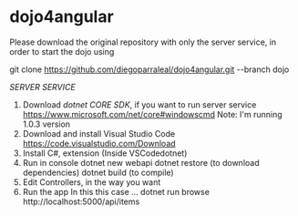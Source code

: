# dojo4angular

Please download the original repository with only the server service, in order to start the dojo using

git clone https://github.com/diegoparraleal/dojo4angular.git --branch dojo

*SERVER SERVICE*
1. Download *dotnet CORE SDK*, if you want to run server service
    https://www.microsoft.com/net/core#windowscmd
    Note: I'm running 1.0.3 version
2. Download and install Visual Studio Code 
    https://code.visualstudio.com/Download 
3. Install C#, extension (Inside VSCodedotnet)
4. Run in console
     dotnet new webapi
     dotnet restore (to download dependencies)
     dotnet build (to compile)
5. Edit Controllers, in the way you want
6. Run the app
    In this this case  ...
    dotnet run 
    browse http://localhost:5000/api/items


